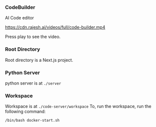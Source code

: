 ### CodeBuilder
AI Code editor

https://cdn.rajesh.ai/videos/full/code-builder.mp4

Press play to see the video.

### Root Directory
Root directory is a Next.js project. 

### Python Server
python server is at `./server`

### Workspace
Workspace is at `./code-server/workspace`
To, run the workspace, run the following command:

```bash
/bin/bash docker-start.sh
```

